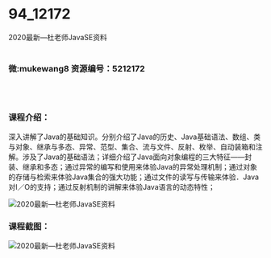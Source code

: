 # 94_12172
2020最新—杜老师JavaSE资料
<br/></br>
<h3>微:mukewang8 资源编号：5212172</h3>
<br/></br>
<h3>课程介绍：</h3>
<p>深入讲解了Java的基础知识。分别介绍了Java的历史、Java基础语法、数组、类与对象、继承与多态、异常、范型、集合、流与文件、反射、枚举、自动装箱和注解。涉及了Java的基础语法；详细介绍了Java面向对象编程的三大特征——封装、继承和多态；通过异常的编写和使用来体验Java的异常处理机制；通过对象的存储与检索来体验Java集合的强大功能；通过文件的读写与传输来体验．Java对I／O的支持；通过反射机制的讲解来体验Java语言的动态特性；</p>
<p><img src="https://www.ko996.com/wp-content/uploads/img/2020/04/2-60.png" alt="2020最新—杜老师JavaSE资料"></p>
<div class="info-desc">
<h3>课程截图：</h3>
<p><img src="https://www.ko996.com/wp-content/uploads/img/2020/04/1-91.png" alt="2020最新—杜老师JavaSE资料"></p>


			
<p>&nbsp;</p>
</div>
